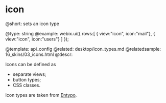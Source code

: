 icon
=============


@short: sets an icon type
	

@type: string
@example:
webix.ui({
	rows:[
		{ view:"icon", icon:"mail"},
		{ view:"icon", icon:"users"}
        ]
});

@template:	api_config
@related: 
	desktop/icon_types.md
@relatedsample: 
 	16_skins/03_icons.html
@descr:

Icons can be defined as 

- separate views;
- button types;
- CSS classes. 

Icon types are taken from [Entypo](http://www.entypo.com).


